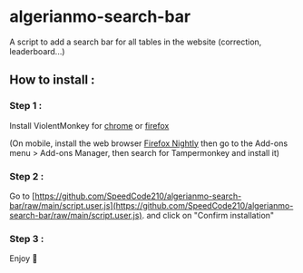 # algerianmo-search-bar
A script to add a search bar for all tables in the website (correction, leaderboard...)

## How to install :

### Step 1 :
Install ViolentMonkey for [chrome](https://chrome.google.com/webstore/detail/violentmonkey/jinjaccalgkegednnccohejagnlnfdag) or [firefox](https://addons.mozilla.org/fr/firefox/addon/violentmonkey/)

(On mobile, install the web browser [Firefox Nightly](https://play.google.com/store/apps/details?id=org.mozilla.fenix&hl=fr&gl=US&pli=1) then go to the Add-ons menu > Add-ons Manager, then search for Tampermonkey and install it)

### Step 2 :
Go to [https://github.com/SpeedCode210/algerianmo-search-bar/raw/main/script.user.js](https://github.com/SpeedCode210/algerianmo-search-bar/raw/main/script.user.js).
and click on "Confirm installation"

### Step 3 :
Enjoy 🎉
